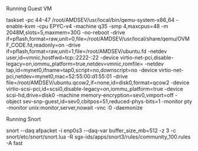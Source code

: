 Running Guest VM

taskset -pc 44-47 /root/AMDSEV/usr/local/bin/qemu-system-x86_64 -enable-kvm -cpu EPYC-v4 -machine q35 -smp 4,maxcpus=48 -m 2048M,slots=5,maxmem=30G -no-reboot -drive if=pflash,format=raw,unit=0,file=/root/AMDSEV/usr/local/share/qemu/OVMF_CODE.fd,readonly=on -drive if=pflash,format=raw,unit=1,file=/root/AMDSEV/ubuntu.fd -netdev user,id=vmnic,hostfwd=tcp::2222-:22 -device virtio-net-pci,disable-legacy=on,iommu_platform=true,netdev=vmnic,romfile= -netdev tap,id=mynet0,ifname=tap0,script=no,downscript=no -device virtio-net-pci,netdev=mynet0,mac=52:55:00:d1:55:01 -drive file=/root/AMDSEV/ubuntu.qcow2,if=none,id=disk0,format=qcow2 -device virtio-scsi-pci,id=scsi0,disable-legacy=on,iommu_platform=true -device scsi-hd,drive=disk0 -machine memory-encryption=sev0,vmport=off -object sev-snp-guest,id=sev0,cbitpos=51,reduced-phys-bits=1 -monitor pty -monitor unix:monitor,server,nowait -vnc :0 -daemonize

Running Snort

snort --daq afpacket -i enp0s3 --daq-var buffer_size_mb=512 -z 3 -c snort/etc/snort/snort.lua -R sgx-ids/apps/snort3/rules/community_100.rules -A fast
